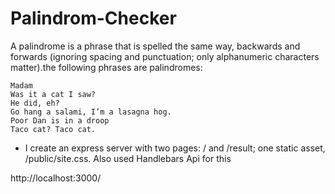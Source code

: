 # Palindrom-Checker

A palindrome is a phrase that is spelled the same way, backwards and forwards (ignoring spacing and punctuation; only alphanumeric characters matter).the following phrases are palindromes:

    Madam
    Was it a cat I saw?
    He did, eh?
    Go hang a salami, I’m a lasagna hog.
    Poor Dan is in a droop
    Taco cat? Taco cat.
-
     I create an express server with two pages: / and /result; one static asset, /public/site.css.
     Also used Handlebars Api for this


http://localhost:3000/
